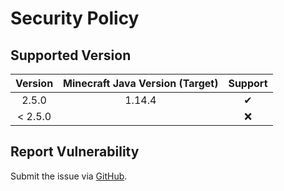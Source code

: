 # Security Policy

## Supported Version

| **Version** | **Minecraft Java Version (Target)** | **Support** |
|:---:|:---:|:---:|
| 2.5.0 | 1.14.4 | ✔ |
| < 2.5.0 | | ❌ |

## Report Vulnerability

Submit the issue via [GitHub](https://github.com/hugoalh/Minecraft.Java.DataPack.NoItemDespawn/issues).

